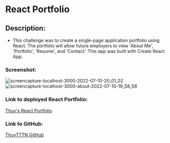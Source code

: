 # React Portfolio

## Description:
- This challenge was to create a single-page application portfolio using React.  The portfolio will allow future employers to view 'About Me', 'Portfolio', 'Resume', and 'Contact.' This app was built with Create React App.

### Screenshot:
![screencapture-localhost-3000-2022-07-10-20_01_02](https://user-images.githubusercontent.com/92459709/178168161-f54979d1-34bf-43ca-829b-3505df4419e4.png)
![screencapture-localhost-3000-about-2022-07-10-19_58_58](https://user-images.githubusercontent.com/92459709/178168155-35f59335-8e1b-40c0-8c7f-53c0a2662fa7.png)

### Link to deployed React Portfolio:
[Thuy's React Portfolio](http://thuytttn.github.io/react-portfolio)

### Link to GitHub:
[ThuyTTTN GitHub](https://github.com/ThuyTTTN/react-portfolio)
